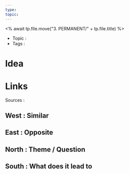 ```yaml
---
type: 
topic:
---
```

<% await tp.file.move("3. PERMANENT/" + tp.file.title) %>
- Topic : 
- Tags : 

# Idea



# Links

Sources :

## West : Similar

## East : Opposite

## North : Theme / Question

## South : What does it lead to
